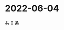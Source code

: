 # 2022-06-04

共 0 条

<!-- BEGIN WEIBO -->
<!-- 最后更新时间 Sat Jun 04 2022 04:16:16 GMT+0800 (China Standard Time) -->

<!-- END WEIBO -->

